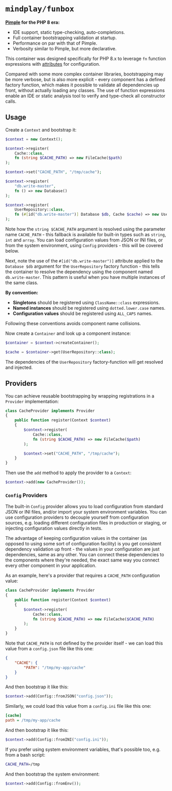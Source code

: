 # `mindplay/funbox`

**[Pimple](https://github.com/silexphp/Pimple) for the PHP 8 era:**

* IDE support, static type-checking, auto-completions.
* Full container bootstrapping validation at startup.
* Performance on par with that of Pimple.
* Verbosity similar to Pimple, but more declarative.

This container was designed specifically for PHP 8.x to leverage `fn` function expressions with [attributes](https://www.php.net/manual/en/language.attributes.overview.php) for configuration.

Compared with some more complex container libraries, bootstrapping may be more verbose, but is also more explicit - every component has a defined factory function, which makes it possible to validate all dependencies up front, without actually loading any classes. The use of function expressions enable an IDE or static analysis tool to verify and type-check all constructor calls.

## Usage

Create a `Context` and bootstrap it:

```php
$context = new Context();

$context->register(
    Cache::class,
    fn (string $CACHE_PATH) => new FileCache($path)
);

$context->set("CACHE_PATH", "/tmp/cache");

$context->register(
    "db.write-master",
    fn () => new Database()
);

$context->register(
    UserRepository::class,
    fn (#[id("db.write-master")] Database $db, Cache $cache) => new UserRepository($db, $cache)
);
```

Note how the `string $CACHE_PATH` argument is resolved using the parameter name `CACHE_PATH` - this fallback is available for built-in types such as `string`, `int` and `array`. You can load configuration values from JSON or INI files, or from the system environment, using `Config` providers - this will be covered below.

Next, note the use of the `#[id("db.write-master")]` attribute applied to the `Database $db` argument for the `UserRepository` factory function - this tells the container to resolve the dependency using the component named `db.write-master`. This pattern is useful when you have multiple instances of the same class.

**By convention:**

- **Singletons** should be registered using `ClassName::class` expressions.
- **Named instances** should be registered using `dotted.lower.case` names.
- **Configuration values** should be registered using `ALL_CAPS` names.

Following these conventions avoids component name collisions.

Now create a `Container` and look up a component instance:

```php
$container = $context->createContainer();

$cache = $container->get(UserRepository::class);
```

The dependencies of the `UserRepository` factory-function will get resolved and injected.

## Providers

You can achieve reusable bootstrapping by wrapping registrations in a `Provider` implementation:

```php
class CacheProvider implements Provider
{
    public function register(Context $context)
    {
        $context->register(
            Cache::class,
            fn (string $CACHE_PATH) => new FileCache($path)
        );

        $context->set("CACHE_PATH", "/tmp/cache");
    }
}
```

Then use the `add` method to apply the provider to a `Context`:

```php
$context->add(new CacheProvider());
```

### `Config` Providers

The built-in `Config` provider allows you to load configuration from standard JSON or INI files, and/or import your system environment variables. You can use configuration providers to decouple yourself from configuration sources, e.g. loading different configuration files in production or staging, or injecting configuration values directly in tests.

The advantage of keeping configuration values in the container (as opposed to using some sort of configuration facility) is you get consistent dependency validation up front - the values in your configuration are just dependencies, same as any other. You can connect these dependencies to the components where they're needed, the exact same way you connect every other component in your application.

As an example, here's a provider that requires a `CACHE_PATH` configuration value:

```php
class CacheProvider implements Provider
{
    public function register(Context $context)
    {
        $context->register(
            Cache::class,
            fn (string $CACHE_PATH) => new FileCache($CACHE_PATH)
        );
    }
}
```

Note that `CACHE_PATH` is not defined by the provider itself - we can load this value from a `config.json` file like this one:

```json
{
    "CACHE": {
        "PATH": "/tmp/my-app/cache"
    }
}
```

And then bootstrap it like this:

```php
$context->add(Config::fromJSON("config.json"));
```

Similarly, we could load this value from a `config.ini` file like this one:

```ini
[cache]
path = /tmp/my-app/cache
```

And then bootstrap it like this:

```php
$context->add(Config::fromINI("config.ini"));
```

If you prefer using system environment variables, that's possible too, e.g. from a bash script:

```bash
CACHE_PATH=/tmp
```

And then bootstrap the system environment:

```php
$context->add(Config::fromEnv());
```
